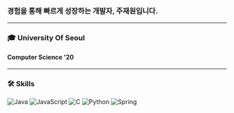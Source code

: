 ### 경험을 통해 빠르게 성장하는 개발자, 주재원입니다.

---

### 🎓 University Of Seoul
#### Computer Science '20

---

### 🛠️ Skills

<p align="left">
  <img src="https://img.shields.io/badge/Java-ED8B00?style=for-the-badge&logo=java&logoColor=white" alt="Java">
  <img src="https://img.shields.io/badge/JavaScript-F7DF1E?style=for-the-badge&logo=javascript&logoColor=black" alt="JavaScript">
  <img src="https://img.shields.io/badge/C-00599C?style=for-the-badge&logo=c&logoColor=white" alt="C">
  <img src="https://img.shields.io/badge/Python-3776AB?style=for-the-badge&logo=python&logoColor=white" alt="Python">
  <img src="https://img.shields.io/badge/Spring-6DB33F?style=for-the-badge&logo=spring&logoColor=white" alt="Spring">
</p>
